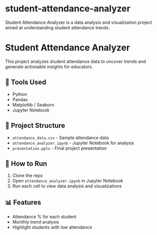 # student-attendance-analyzer
Student Attendance Analyzer is a data analysis and visualization project aimed at understanding student attendance trends.
# Student Attendance Analyzer

This project analyzes student attendance data to uncover trends and generate actionable insights for educators.

## 🔧 Tools Used
- Python
- Pandas
- Matplotlib / Seaborn
- Jupyter Notebook

## 📁 Project Structure
- `attendance_data.csv` - Sample attendance data
- `attendance_analyzer.ipynb` - Jupyter Notebook for analysis
- `presentation.pptx` - Final project presentation

## 🚀 How to Run
1. Clone the repo
2. Open `attendance_analyzer.ipynb` in Jupyter Notebook
3. Run each cell to view data analysis and visualizations

## 📊 Features
- Attendance % for each student
- Monthly trend analysis
- Highlight students with low attendance
